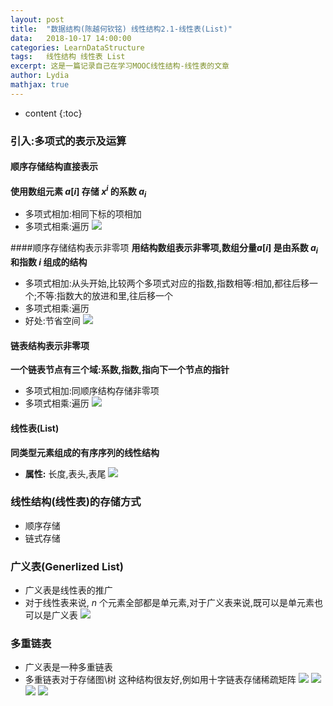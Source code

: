 ```yaml
---
layout:	post
title:	"数据结构(陈越何钦铭) 线性结构2.1-线性表(List)"
data:	2018-10-17 14:00:00
categories: LearnDataStructure
tags:	线性结构 线性表 List
excerpt: 这是一篇记录自己在学习MOOC线性结构-线性表的文章
author: Lydia
mathjax: true
---
```


* content
{:toc}

### **引入:多项式的表示及运算**
#### 顺序存储结构直接表示
**使用数组元素 $a[i]$ 存储 $x^i$ 的系数 $a_i$**
- 多项式相加:相同下标的项相加
- 多项式相乘:遍历
![](https://raw.githubusercontent.com/LingjieLi/LingjieLi.github.io/master/images/LAll.png)

####顺序存储结构表示非零项
**用结构数组表示非零项,数组分量$a[i]$ 是由系数 $a_i$ 和指数 $i$ 组成的结构** 
- 多项式相加:从头开始,比较两个多项式对应的指数,指数相等:相加,都往后移一个;不等:指数大的放进和里,往后移一个
- 多项式相乘:遍历
- 好处:节省空间
![](https://raw.githubusercontent.com/LingjieLi/LingjieLi.github.io/master/images/LNoZero.png)

#### **链表结构表示非零项**
**一个链表节点有三个域:系数,指数,指向下一个节点的指针**
- 多项式相加:同顺序结构存储非零项
- 多项式相乘:遍历
![](https://raw.githubusercontent.com/LingjieLi/LingjieLi.github.io/master/images/Llist.png)

#### **线性表(List)**
**同类型元素组成的有序序列的线性结构**
- **属性:** 长度,表头,表尾
![](https://raw.githubusercontent.com/LingjieLi/LingjieLi.github.io/master/images/LADT.png)
### **线性结构(线性表)的存储方式**
* 顺序存储
* 链式存储

### **广义表(Generlized List)**
- 广义表是线性表的推广
- 对于线性表来说, $n$ 个元素全部都是单元素,对于广义表来说,既可以是单元素也可以是广义表
![](https://raw.githubusercontent.com/LingjieLi/LingjieLi.github.io/master/images/Glist.png)
### **多重链表**
- 广义表是一种多重链表
- 多重链表对于存储图\树 这种结构很友好,例如用十字链表存储稀疏矩阵
![](https://raw.githubusercontent.com/LingjieLi/LingjieLi.github.io/master/images/Mlist1.png)
![](https://raw.githubusercontent.com/LingjieLi/LingjieLi.github.io/master/images/Mlist2.png)
![](https://raw.githubusercontent.com/LingjieLi/LingjieLi.github.io/master/images/Mlist3.png)
![](https://raw.githubusercontent.com/LingjieLi/LingjieLi.github.io/master/images/Mlist4.png)